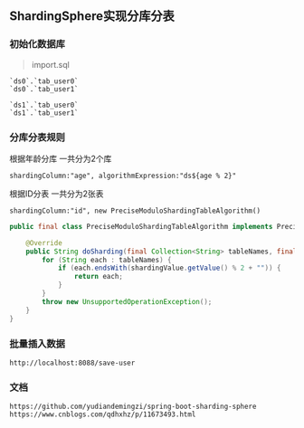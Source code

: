 ## ShardingSphere实现分库分表

### 初始化数据库
>import.sql

```
`ds0`.`tab_user0`
`ds0`.`tab_user1`

`ds1`.`tab_user0`
`ds1`.`tab_user1`
```

### 分库分表规则

根据年龄分库 一共分为2个库
```
shardingColumn:"age", algorithmExpression:"ds${age % 2}"
```

根据ID分表 一共分为2张表
```
shardingColumn:"id", new PreciseModuloShardingTableAlgorithm()
```
```java
public final class PreciseModuloShardingTableAlgorithm implements PreciseShardingAlgorithm<Long> {

    @Override
    public String doSharding(final Collection<String> tableNames, final PreciseShardingValue<Long> shardingValue) {
        for (String each : tableNames) {
            if (each.endsWith(shardingValue.getValue() % 2 + "")) {
                return each;
            }
        }
        throw new UnsupportedOperationException();
    }
}
```

### 批量插入数据
```
http://localhost:8088/save-user
```

### 文档
```
https://github.com/yudiandemingzi/spring-boot-sharding-sphere
https://www.cnblogs.com/qdhxhz/p/11673493.html
```